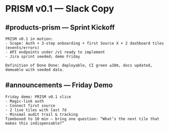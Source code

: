 # PRISM v0.1 — Slack Copy

## #products-prism — Sprint Kickoff
```
PRISM v0.1 in motion:
- Scope: Auth + 3-step onboarding + first Source X + 2 dashboard tiles (events/errors)
- API endpoints under /v1 ready to implement
- Jira sprint seeded; demo Friday

Definition of Done Done: deployable, CI green ≤10m, docs updated, demoable with seeded data.
```

## #announcements — Friday Demo
```
Friday demo: PRISM v0.1 slice
- Magic-link auth
- Connect first source
- 2 live tiles with last 7d
- Minimal audit trail & tracking
Timeboxed to 10 min — bring one question: “What’s the next tile that makes this indispensable?”
```
